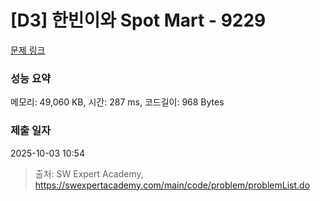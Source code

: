 # [D3] 한빈이와 Spot Mart - 9229 

[문제 링크](https://swexpertacademy.com/main/code/problem/problemDetail.do?contestProbId=AW8Wj7cqbY0DFAXN) 

### 성능 요약

메모리: 49,060 KB, 시간: 287 ms, 코드길이: 968 Bytes

### 제출 일자

2025-10-03 10:54



> 출처: SW Expert Academy, https://swexpertacademy.com/main/code/problem/problemList.do
